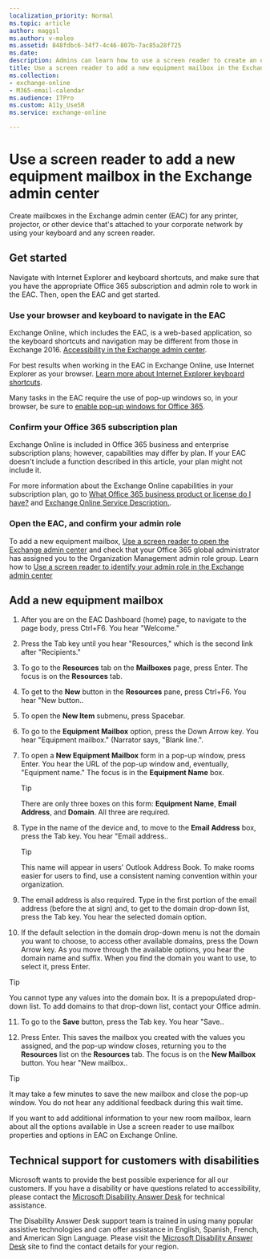 ```yaml
---
localization_priority: Normal
ms.topic: article
author: maggsl
ms.author: v-maleo
ms.assetid: 848fdbc6-34f7-4c46-807b-7ac85a28f725
ms.date: 
description: Admins can learn how to use a screen reader to create an equipment mailbox in the Exchange admin center (EAC) in Exchange Online.
title: Use a screen reader to add a new equipment mailbox in the Exchange admin center
ms.collection: 
- exchange-online
- M365-email-calendar
ms.audience: ITPro
ms.custom: A11y_UseSR
ms.service: exchange-online

---
```


# Use a screen reader to add a new equipment mailbox in the Exchange admin center

Create mailboxes in the Exchange admin center (EAC) for any printer, projector, or other device that's attached to your corporate network by using your keyboard and any screen reader.

## Get started

Navigate with Internet Explorer and keyboard shortcuts, and make sure that you have the appropriate Office 365 subscription and admin role to work in the EAC. Then, open the EAC and get started.

### Use your browser and keyboard to navigate in the EAC

Exchange Online, which includes the EAC, is a web-based application, so the keyboard shortcuts and navigation may be different from those in Exchange 2016. [Accessibility in the Exchange admin center](accessibility-in-exchange-admin-center.md).

For best results when working in the EAC in Exchange Online, use Internet Explorer as your browser. [Learn more about Internet Explorer keyboard shortcuts](https://go.microsoft.com/fwlink/p/?LinkID=787614).

Many tasks in the EAC require the use of pop-up windows so, in your browser, be sure to [enable pop-up windows for Office 365](https://go.microsoft.com/fwlink/p/?LinkID=317550).

### Confirm your Office 365 subscription plan

Exchange Online is included in Office 365 business and enterprise subscription plans; however, capabilities may differ by plan. If your EAC doesn't include a function described in this article, your plan might not include it.

For more information about the Exchange Online capabilities in your subscription plan, go to [What Office 365 business product or license do I have?](https://go.microsoft.com/fwlink/p/?LinkID=797552) and [Exchange Online Service Description.](https://go.microsoft.com/fwlink/p/?LinkID=797553).

### Open the EAC, and confirm your admin role

To add a new equipment mailbox, [Use a screen reader to open the Exchange admin center](use-screen-reader-to-open-exchange-admin-center.md) and check that your Office 365 global administrator has assigned you to the Organization Management admin role group. Learn how to [Use a screen reader to identify your admin role in the Exchange admin center](use-screen-reader-to-identify-admin-role-in-exchange-admin-center.md)

## Add a new equipment mailbox

1. After you are on the EAC Dashboard (home) page, to navigate to the page body, press Ctrl+F6. You hear "Welcome."

2. Press the Tab key until you hear "Resources," which is the second link after "Recipients."

3. To go to the **Resources** tab on the **Mailboxes** page, press Enter. The focus is on the **Resources** tab.

4. To get to the **New** button in the **Resources** pane, press Ctrl+F6. You hear "New button..

5. To open the **New Item** submenu, press Spacebar.

6. To go to the **Equipment Mailbox** option, press the Down Arrow key. You hear "Equipment mailbox." (Narrator says, "Blank line.".

7. To open a **New Equipment Mailbox** form in a pop-up window, press Enter. You hear the URL of the pop-up window and, eventually, "Equipment name." The focus is in the **Equipment Name** box.

   > [!TIP]
   > There are only three boxes on this form: **Equipment Name**, **Email Address**, and **Domain**. All three are required.

8. Type in the name of the device and, to move to the **Email Address** box, press the Tab key. You hear "Email address..

   > [!TIP]
   > This name will appear in users' Outlook Address Book. To make rooms easier for users to find, use a consistent naming convention within your organization.

9. The email address is also required. Type in the first portion of the email address (before the at sign) and, to get to the domain drop-down list, press the Tab key. You hear the selected domain option.

10. If the default selection in the domain drop-down menu is not the domain you want to choose, to access other available domains, press the Down Arrow key. As you move through the available options, you hear the domain name and suffix. When you find the domain you want to use, to select it, press Enter.

   > [!TIP]
   > You cannot type any values into the domain box. It is a prepopulated drop-down list. To add domains to that drop-down list, contact your Office admin.

11. To go to the **Save** button, press the Tab key. You hear "Save..

12. Press Enter. This saves the mailbox you created with the values you assigned, and the pop-up window closes, returning you to the **Resources** list on the **Resources** tab. The focus is on the **New Mailbox** button. You hear "New mailbox..

   > [!TIP]
   > It may take a few minutes to save the new mailbox and close the pop-up window. You do not hear any additional feedback during this wait time.

If you want to add additional information to your new room mailbox, learn about all the options available in Use a screen reader to use mailbox properties and options in EAC on Exchange Online.

## Technical support for customers with disabilities

Microsoft wants to provide the best possible experience for all our customers. If you have a disability or have questions related to accessibility, please contact the [Microsoft Disability Answer Desk](https://go.microsoft.com/fwlink/p/?LinkID=518252) for technical assistance.

The Disability Answer Desk support team is trained in using many popular assistive technologies and can offer assistance in English, Spanish, French, and American Sign Language. Please visit the [Microsoft Disability Answer Desk](https://go.microsoft.com/fwlink/p/?LinkID=518252) site to find the contact details for your region.

